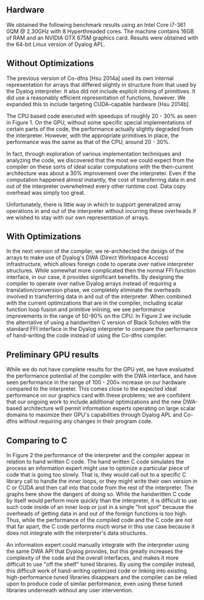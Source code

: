 ## Hardware

We obtained the following benchmark results using an Intel Core i7-361
0QM @ 2.30GHz with 8 Hyperthreaded cores. The machine contains 16GB of RAM and an NVIDIA GTX 675M graphics card. Results were obtained with the 64-bit Linux version of Dyalog APL.

## Without Optimizations

The previous version of Co-dfns [Hsu 2014a] used its own internal representation for arrays that differed slightly in structure from that used by the Dyalog interpreter. It also did not include explicit inlining of primitives. It did use a reasonably efficient representation of functions, however. We expanded this to include targeting CUDA-capable hardware [Hsu 2014b].

The CPU based code executed with speedups of roughly 20 - 30% as seen in Figure 1. On the GPU, without some specific special implementations of certain parts of the code, the performance actually slightly degraded from the interpreter. However, with the appropriate primitives in place, the performance was the same as that of the CPU, around 20 - 30%. 

In fact, through exploration of various implementation techniques and analyzing the code, we discovered that the most we could expect from the compiler on these sorts of ideal scalar computations with the then-current architecture was about a 30% improvement over the interpreter. Even if the computation happened almost instantly, the cost of transferring data in and out of the interpreter overwhelmed every other runtime cost. Data copy overhead was simply too great.

Unfortunately, there is little way in which to support generalized array operations in and out of the interpreter without incurring these overheads if we wished to stay with our own representation of arrays.

## With Optimizations

In the next version of the compiler, we re-architected the design of the arrays to make use of Dyalog's DWA (Direct Workspace Access) infrastructure, which allows foreign code to operate over native interpreter structures. While somewhat more complicated then the normal FFI function interface, in our case, it provides significant benefits. By designing the compiler to operate over native Dyalog arrays instead of requiring a translation/conversion phase, we completely eliminate the overheads involved in transferring data in and out of the interpreter. When combined with the current optimizations that are in the compiler, including scalar function loop fusion and primitive inlining, we see performance improvements in the range of 50-90% on the CPU. In Figure 2 we include the alternative of using a handwritten C version of Black Scholes with the standard FFI interface in the Dyalog interpreter to compare the performance of hand-writing the code instead of using the Co-dfns compiler.

## Preliminary GPU results

While we do not have complete results for the GPU yet, we have evaluated the performance potential of the compiler with the DWA interface, and have seen performance in the range of 100 - 200× increase on our hardware compared to the interpreter. This comes close to the expected ideal performance on our graphics card with these problems; we are confident that our ongoing work to include additional optimizations and the new DWA-based architecture will permit information experts operating on large scalar domains to maximize their GPU's capabilities through Dyalog APL and Co-dfns without requiring any changes in their program code.

## Comparing to C

In Figure 2 the performance of the interpreter and the compiler appear in relation to hand written C code. The hand written C code simulates the process an information expert might use to optimize a particular piece of code that is going too slowly. That is, they would call out to a specific C library call to handle the inner loops, or they might write their own version in C or CUDA and then call into that code from the rest of the interpreter. The graphs here show the dangers of doing so. While the handwritten C code by itself would perform more quickly than the interpreter, it is difficult to use such code inside of an inner loop or just in a single "hot spot" because the overheads of getting data in and out of the foreign functions is too high. Thus, while the performance of the compiled code and the C code are not that far apart, the C code performs much worse in this use case because it does not integrate with the interpreter's data structures. 

An information expert could manually integrate with the interpreter using the same DWA API that Dyalog provides, but this greatly increases the complexity of the code and the overall interfaces, and makes it more difficult to use "off the shelf" tuned libraries. By using the compiler instead, this difficult work of hand-writing optimized code or linking into existing high-performance tuned libraries disappears and the compiler can be relied upon to produce code of similar performance, even using these tuned libraries underneath without any user intervention. 

